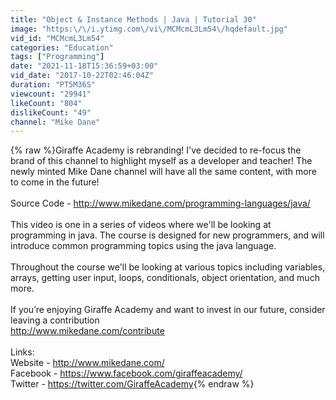 ```yaml
---
title: "Object & Instance Methods | Java | Tutorial 30"
image: "https:\/\/i.ytimg.com\/vi\/MCMcmL3Lm54\/hqdefault.jpg"
vid_id: "MCMcmL3Lm54"
categories: "Education"
tags: ["Programming"]
date: "2021-11-18T15:36:59+03:00"
vid_date: "2017-10-22T02:46:04Z"
duration: "PT5M36S"
viewcount: "29941"
likeCount: "804"
dislikeCount: "49"
channel: "Mike Dane"
---
```

{% raw %}Giraffe Academy is rebranding! I've decided to re-focus the brand of this channel to highlight myself as a developer and teacher! The newly minted Mike Dane channel will have all the same content, with more to come in the future!<br /><br />Source Code - <a rel="nofollow" target="blank" href="http://www.mikedane.com/programming-languages/java/">http://www.mikedane.com/programming-languages/java/</a><br /><br />This video is one in a series of videos where we'll be looking at programming in java. The course is designed for new programmers, and will introduce common programming topics using the java language.<br /><br />Throughout the course we'll be looking at various topics including variables, arrays, getting user input, loops, conditionals, object orientation, and much more.  <br /><br />If you’re enjoying Giraffe Academy and want to invest in our future, consider leaving a contribution<br /><a rel="nofollow" target="blank" href="http://www.mikedane.com/contribute">http://www.mikedane.com/contribute</a><br /><br />Links:<br />Website - <a rel="nofollow" target="blank" href="http://www.mikedane.com/">http://www.mikedane.com/</a><br />Facebook - <a rel="nofollow" target="blank" href="https://www.facebook.com/giraffeacademy/">https://www.facebook.com/giraffeacademy/</a><br />Twitter  - <a rel="nofollow" target="blank" href="https://twitter.com/GiraffeAcademy">https://twitter.com/GiraffeAcademy</a>{% endraw %}
